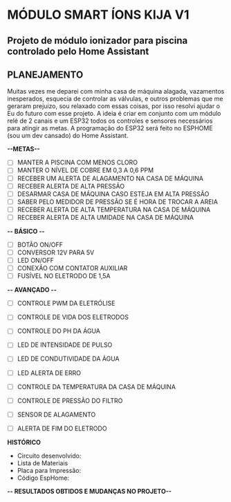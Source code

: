 # MÓDULO SMART ÍONS KIJA V1
## Projeto de módulo ionizador para piscina controlado pelo Home Assistant


## PLANEJAMENTO
Muitas vezes me deparei com minha casa de máquina alagada, vazamentos inesperados, esquecia de controlar as válvulas, e outros problemas que me geraram prejuizo, sou relaxado com essas coisas, por isso resolvi ajudar o Eu do futuro com esse projeto. A ideia é criar em conjunto com um módulo relé de 2 canais e um ESP32 todos os controles e sensores necessários para atingir as metas. A programação do ESP32 será feito no ESPHOME (sou um dev cansado) do Home Assistant.

**--METAS--** 
- [ ] MANTER A PISCINA COM MENOS CLORO
- [ ] MANTER O NÍVEL DE COBRE EM 0,3 A 0,6 PPM
- [ ] RECEBER UM ALERTA DE ALAGAMENTO NA CASA DE MÁQUINA
- [ ] RECEBER ALERTA DE ALTA PRESSÃO
- [ ] DESARMAR CASA DE MÁQUINA CASO ESTEJA EM ALTA PRESSÃO
- [ ] SABER PELO MEDIDOR DE PRESSÃO SE É HORA DE TROCAR A AREIA
- [ ] RECEBER ALERTA DE ALTA TEMPERATURA NA CASA DE MÁQUINA
- [ ] RECEBER ALERTA DE ALTA UMIDADE NA CASA DE MÁQUINA

 **-- BÁSICO --**
 - [ ] BOTÃO ON/OFF
 - [ ] CONVERSOR 12V PARA 5V
 - [ ] LED ON/OFF
 - [ ] CONEXÃO COM CONTATOR AUXILIAR
 - [ ] FUSÍVEL NO ELETRODO DE 1,5A

 **-- AVANÇADO --**
- [ ] CONTROLE PWM DA ELETRÓLISE
- [ ] CONTROLE DE VIDA DOS ELETRODOS
- [ ] CONTROLE DO PH DA ÁGUA
- [ ] LED DE INTENSIDADE DE PULSO
- [ ] LED DE CONDUTIVIDADE DA ÁGUA
- [ ] LED ALERTA DE ERRO
- [ ] CONTROLE DA TEMPERATURA DA CASA DE MÁQUINA
- [ ] CONTROLE DE PRESSÃO DO FILTRO
- [ ] SENSOR DE ALAGAMENTO
- [ ] ALERTA DE FIM DO ELETRODO


**HISTÓRICO**
- Circuito desenvolvido:
- Lista de Materiais
- Placa para Impressão:
- Código EspHome:

 **-- RESULTADOS OBTIDOS E MUDANÇAS NO PROJETO--**
